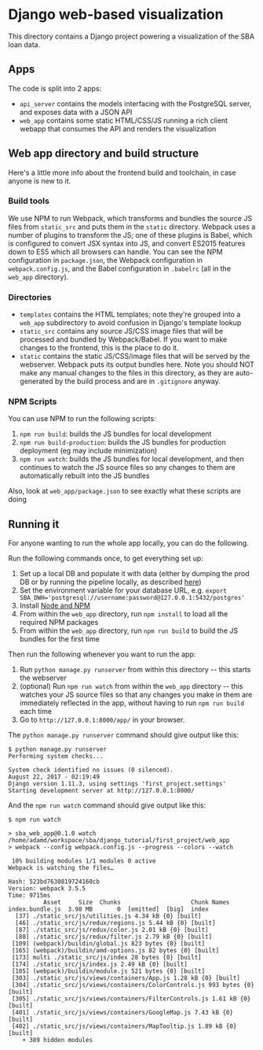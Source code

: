 # Django web-based visualization

This directory contains a Django project powering a visualization of the SBA loan data.

## Apps

The code is split into 2 apps:
- `api_server` contains the models interfacing with the PostgreSQL server, and exposes data with a JSON API
- `web_app` contains some static HTML/CSS/JS running a rich client webapp that consumes the API and renders the visualization

## Web app directory and build structure

Here's a little more info about the frontend build and toolchain, in case anyone is new to it.

### Build tools

We use NPM to run Webpack, which transforms and bundles the source JS files from `static_src` and puts them in the `static` directory.  Webpack uses a number of plugins to transform the JS; one of these plugins is Babel, which is configured to convert JSX syntax into JS, and convert ES2015 features down to ES5 which all browsers can handle.  You can see the NPM configuration in `package.json`, the Webpack configuration in `webpack.config.js`, and the Babel configuration in `.babelrc` (all in the `web_app` directory).

### Directories

- `templates` contains the HTML templates; note they're grouped into a `web_app` subdirectory to avoid confusion in Django's template lookup
- `static_src` contains any source JS/CSS image files that will be processed and bundled by Webpack/Babel.  If you want to make changes to the frontend, this is the place to do it.
- `static` contains the static JS/CSS/image files that will be served by the webserver.  Webpack puts its output bundles here.  Note you should NOT make any manual changes to the files in this directory, as they are auto-generated by the build process and are in `.gitignore` anyway.

### NPM Scripts

You can use NPM to run the following scripts:
1. `npm run build`: builds the JS bundles for local development
1. `npm run build-production`: builds the JS bundles for production deployment (eg may include minimization)
1. `npm run watch`: builds the JS bundles for local development, and then continues to watch the JS source files so any changes to them are automatically rebuilt into the JS bundles

Also, look at `web_app/package.json` to see exactly what these scripts are doing

## Running it

For anyone wanting to run the whole app locally, you can do the following.


Run the following commands once, to get everything set up:

1. Set up a local DB and populate it with data (either by dumping the prod DB or by running the pipeline locally, as described [here](../../pipeline/README.md))
1. Set the environment variable for your database URL, e.g. `export SBA_DWH='postgresql://username:password@127.0.0.1:5432/postgres'`
1. Install [Node and NPM](https://www.npmjs.com/get-npm)
1. From within the `web_app` directory, run `npm install` to load all the required NPM packages
1. From within the `web_app` directory, run `npm run build` to build the JS bundles for the first time

Then run the following whenever you want to run the app:

1. Run `python manage.py runserver` from within this directory -- this starts the webserver
1. (optional) Run `npm run watch` from within the `web_app` directory -- this watches your JS source files so that any changes you make in them are immediately reflected in the app, without having to run `npm run build` each time
1. Go to `http://127.0.0.1:8000/app/` in your browser.

The `python manage.py runserver` command should give output like this:
```
$ python manage.py runserver
Performing system checks...

System check identified no issues (0 silenced).
August 22, 2017 - 02:19:49
Django version 1.11.3, using settings 'first_project.settings'
Starting development server at http://127.0.0.1:8000/
```

And the `npm run watch` command should give output like this:
```
$ npm run watch

> sba_web_app@0.1.0 watch /home/adamd/workspace/sba/django_tutorial/first_project/web_app
> webpack --config webpack.config.js --progress --colors --watch

 10% building modules 1/1 modules 0 active                                         
Webpack is watching the files…

Hash: 523bd7630819724160cb                                                              
Version: webpack 3.5.5
Time: 9715ms
          Asset     Size  Chunks                    Chunk Names
index.bundle.js  3.98 MB       0  [emitted]  [big]  index
  [37] ./static_src/js/utilities.js 4.34 kB {0} [built]
  [46] ./static_src/js/redux/regions.js 5.44 kB {0} [built]
  [87] ./static_src/js/redux/color.js 2.01 kB {0} [built]
  [88] ./static_src/js/redux/filter.js 2.79 kB {0} [built]
 [109] (webpack)/buildin/global.js 823 bytes {0} [built]
 [165] (webpack)/buildin/amd-options.js 82 bytes {0} [built]
 [173] multi ./static_src/js/index 28 bytes {0} [built]
 [174] ./static_src/js/index.js 2.49 kB {0} [built]
 [185] (webpack)/buildin/module.js 521 bytes {0} [built]
 [303] ./static_src/js/views/containers/App.js 1.28 kB {0} [built]
 [304] ./static_src/js/views/containers/ColorControls.js 993 bytes {0} [built]
 [305] ./static_src/js/views/containers/FilterControls.js 1.61 kB {0} [built]
 [401] ./static_src/js/views/containers/GoogleMap.js 7.43 kB {0} [built]
 [402] ./static_src/js/views/containers/MapTooltip.js 1.89 kB {0} [built]
    + 389 hidden modules
```


